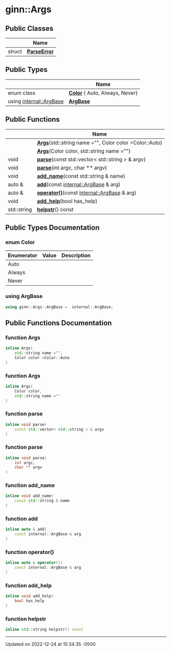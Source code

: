# ginn::Args




## Public Classes

<span class="api-table">

|                | Name           |
| -------------- | -------------- |
| struct | **[ParseError](api/Classes/structginn_1_1_args_1_1_parse_error.md)**  |


</span>

## Public Types

<span class="api-table">

|                | Name           |
| -------------- | -------------- |
| enum class| **[Color](api/Classes/classginn_1_1_args.md#enum-color)** { Auto, Always, Never} |
| using [internal::ArgBase](api/Classes/classginn_1_1internal_1_1_arg_base.md) | **[ArgBase](api/Classes/classginn_1_1_args.md#using-argbase)**  |


</span>

## Public Functions

<span class="api-table">

|                | Name           |
| -------------- | -------------- |
| | **[Args](api/Classes/classginn_1_1_args.md#function-args)**(std::string name ="", Color color =Color::Auto) |
| | **[Args](api/Classes/classginn_1_1_args.md#function-args)**(Color color, std::string name ="") |
| void | **[parse](api/Classes/classginn_1_1_args.md#function-parse)**(const std::vector< std::string > & argv) |
| void | **[parse](api/Classes/classginn_1_1_args.md#function-parse)**(int argc, char ** argv) |
| void | **[add_name](api/Classes/classginn_1_1_args.md#function-add_name)**(const std::string & name) |
| auto & | **[add](api/Classes/classginn_1_1_args.md#function-add)**(const [internal::ArgBase](api/Classes/classginn_1_1internal_1_1_arg_base.md) & arg) |
| auto & | **[operator()](api/Classes/classginn_1_1_args.md#function-operator())**(const [internal::ArgBase](api/Classes/classginn_1_1internal_1_1_arg_base.md) & arg) |
| void | **[add_help](api/Classes/classginn_1_1_args.md#function-add_help)**(bool has_help) |
| std::string | **[helpstr](api/Classes/classginn_1_1_args.md#function-helpstr)**() const |


</span>

## Public Types Documentation

### enum Color

| Enumerator | Value | Description |
| ---------- | ----- | ----------- |
| Auto | |   |
| Always | |   |
| Never | |   |




### using ArgBase

```cpp
using ginn::Args::ArgBase =  internal::ArgBase;
```


## Public Functions Documentation

### function Args

```cpp
inline Args(
    std::string name ="",
    Color color =Color::Auto
)
```


### function Args

```cpp
inline Args(
    Color color,
    std::string name =""
)
```


### function parse

```cpp
inline void parse(
    const std::vector< std::string > & argv
)
```


### function parse

```cpp
inline void parse(
    int argc,
    char ** argv
)
```


### function add_name

```cpp
inline void add_name(
    const std::string & name
)
```


### function add

```cpp
inline auto & add(
    const internal::ArgBase & arg
)
```


### function operator()

```cpp
inline auto & operator()(
    const internal::ArgBase & arg
)
```


### function add_help

```cpp
inline void add_help(
    bool has_help
)
```


### function helpstr

```cpp
inline std::string helpstr() const
```


-------------------------------

Updated on 2022-12-24 at 15:34:35 -0500